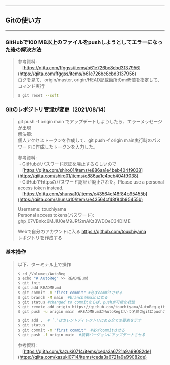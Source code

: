 ***
## Gitの使い方
***

### GitHubで100 MB以上のファイルをpushしようとしてエラーになった後の解決方法
> 参考資料: <br>
> 　[https://qiita.com/ffggss/items/b61e726bc8cbd3137956](https://qiita.com/ffggss/items/b61e726bc8cbd3137956) <br>
> ログを見て、origin/master, origin/HEAD記載箇所のmd5値を指定して、コマンド実行 <br>
> ```bash
> $ git reset --soft
> ```

### Gitのレポジトリ管理が変更（2021/08/14）
> git push -f origin main でアップデートしようしたら、エラーメッセージが出現 <br>
> 解決策: <br>
> 個人アクセストークンを作成して、git push -f origin main実行時のパスワードに作成したトークンを入力した。 <br>
>
> 参考資料: <br>
> ・GitHubがパスワード認証を廃止するらしいので <br>
>　[https://qiita.com/shiro01/items/e886aa1e4beb404f9038](https://qiita.com/shiro01/items/e886aa1e4beb404f9038) <br>
> ・GitHubでhttpsのパスワード認証が廃止された。Please use a personal access token instead. <br>
>　[https://qiita.com/shunsa10/items/e43564cf48f84b95455b](https://qiita.com/shunsa10/items/e43564cf48f84b95455b) <br>
>
> Username: touchiyama <br>
> Personal access tokens(パスワード): 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 <br>
>
> Webで自分のアカウントに入る https://github.com/touchiyama <br>
> レポジトリを作成する <br>

### 基本操作
> 以下、ターミナル上で操作 <br>
> ```bash
> $ cd /Volumes/AutoReg
> $ echo "# AutoReg" >> README.md
> $ git init
> $ git add README.md
> $ git commit -m "first commit" #必ずcommitさせる
> $ git branch -M main  #branchがmainになる
> $ git status #changed to commitならば、pushが可能な状態
> $ git remote add origin https://github.com/touchiyama/AutoReg.git
> $ git push -u origin main　#README.mdがAutoRegという名前のgitにpushされる
>
> $ git add .  # ’.’はカレントディレクトリにある全ての要素を示す
> $ git status　
> $ git commit -m "first commit"  #必ずcommitさせる　　　
> $ git push -f origin main  #最新バージョンにアップデートさせる
> ```
> 参考資料: <br>
>　[https://qiita.com/kazuki0714/items/ceda3a6721a9a99082de](https://qiita.com/kazuki0714/items/ceda3a6721a9a99082de) <br>